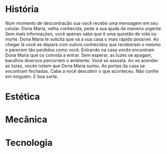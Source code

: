 
História
============
Num momento de descontração sua você recebe uma mensagem em seu celular. Dona Maria, velha conhecida, pede a sua ajuda de maneira urgente.
Sem mais informações, você apenas sabe que é uma questão de vida ou morte.
Dona Maria te solicita que vá a sua casa o mais rápido possível.
Ao chegar lá você se depara com outros conhecidos que receberam o mesmo e parecem tão perdidos como você.
Entrando na casa vocês encontram Dona Maria que os convida a entrar. 
Sem esperar, as luzes se apagam, barulhos diversos percorrem o ambiente.
Você se assusta.
Ao se acender as luzes, vocês notam que Dona Maria sumiu.
As portas da casa se encontram fechadas.
Cabe a você descobrir o que aconteceu.
Não confie em ninguém.
E boa sorte.



Estética
============




Mecânica
============




Tecnologia
============

